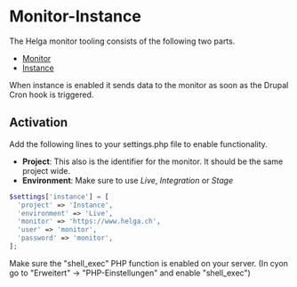 # Monitor-Instance
The Helga monitor tooling consists of the following two parts.
- [Monitor](https://github.com/helga-agentur/drupal-module-monitor)
- [Instance](https://github.com/helga-agentur/drupal-module-monitor-instance)

When instance is enabled it sends data to the monitor as soon as the Drupal Cron hook is triggered.

## Activation
Add the following lines to your settings.php file to enable functionality.
<br/>
- **Project**: This also is the identifier for the monitor. It should be the same project wide.
- **Environment**: Make sure to use _Live_, _Integration_ or _Stage_
```php
$settings['instance'] = [
  'project' => 'Instance',
  'environment' => 'Live',
  'monitor' => 'https://www.helga.ch',
  'user' => 'monitor',
  'password' => 'monitor',
];
```

Make sure the "shell_exec" PHP function is enabled on your server. (In cyon go to "Erweitert" -> "PHP-Einstellungen" and enable "shell_exec")
